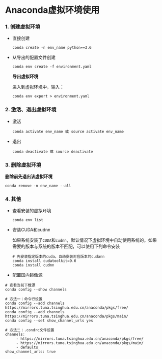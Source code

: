 

# Anaconda虚拟环境使用

### 1. 创建虚拟环境

* 直接创建

  ```shell
  conda create -n env_name python==3.6
  ```

* 从导出的配置文件创建

  ```shell
  conda env create -f environment.yaml
  ```

  **导出虚拟环境**

  进入到虚拟环境中，输入：

  ```shell
  conda env export > environment.yaml
  ```

### 2. 激活、退出虚拟环境

* 激活

  ```shell
  conda activate env_name 或 source activate env_name
  ```

* 退出

  ```shell
  conda deactivate 或 source deactivate
  ```

### 3. 删除虚拟环境

**删除前先退出该虚拟环境**

```shell
conda remove -n env_name --all
```

### 4. 其他

* 查看安装的虚拟环境

  ```shell
  conda env list
  ```

* 安装CUDA和cudnn

  如果系统安装了`CUDA`和`cudnn`，默认情况下虚拟环境中自动使用系统的。如果需要的版本与系统的版本不匹配，可以使用下列命令安装

  ```shell
  # 先安装指定版本的cuda，自动安装对应版本的cudann
  conda install cudatoolkit=9.0
  conda install cudnn
  ```

* 配置国内镜像源
```shell
# 查看当前下载源
conda config --show channels

# 方法一：命令行设置
conda config --add channels https://mirrors.tuna.tsinghua.edu.cn/anaconda/pkgs/free/
conda config --add channels https://mirrors.tuna.tsinghua.edu.cn/anaconda/pkgs/main/
conda config --set show_channel_urls yes

# 方法二：.condrc文件设置
channels:
     - https://mirrors.tuna.tsinghua.edu.cn/anaconda/pkgs/free/
     - https://mirrors.tuna.tsinghua.edu.cn/anaconda/pkgs/main/
     - defaults
show_channel_urls: true
```

  

